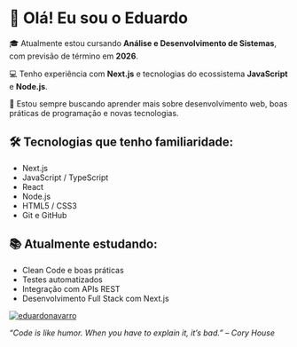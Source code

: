 # 👋 Olá! Eu sou o Eduardo

🎓 Atualmente estou cursando **Análise e Desenvolvimento de Sistemas**, com previsão de término em **2026**.

💻 Tenho experiência com **Next.js** e tecnologias do ecossistema **JavaScript** e **Node.js**.

🚀 Estou sempre buscando aprender mais sobre desenvolvimento web, boas práticas de programação e novas tecnologias.

## 🛠️ Tecnologias que tenho familiaridade:
- Next.js
- JavaScript / TypeScript
- React
- Node.js
- HTML5 / CSS3
- Git e GitHub

## 📚 Atualmente estudando:
- Clean Code e boas práticas
- Testes automatizados
- Integração com APIs REST
- Desenvolvimento Full Stack com Next.js

[![eduardonavarro](https://github-readme-stats.vercel.app/api/top-langs/?username=eduardoNavarroXD-GITHUB&hide=html&title_color=783c00&text_color=af552e&bg_color=f8efd4)](https://github.com/anuraghazra/github-readme-stats)


*“Code is like humor. When you have to explain it, it’s bad.” – Cory House*
